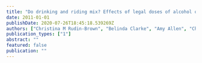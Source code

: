 ```yaml
---
title: "Do drinking and riding mix? Effects of legal doses of alcohol on balance ability in experienced motorcyclists"
date: 2011-01-01
publishDate: 2020-07-26T18:45:18.539269Z
authors: ["Christina M Rudin-Brown", "Belinda Clarke", "Amy Allen", "Christine Mulvihill", "Ashleigh J Filtness"]
publication_types: ["1"]
abstract: ""
featured: false
publication: ""
---
```


